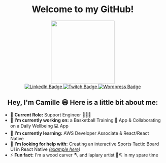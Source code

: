 <div align="center">
  <h1>Welcome to my GitHub!</h1>
</div>

<div align="center">
  <img src="https://media.giphy.com/media/v1.Y2lkPTc5MGI3NjExemF5NGo0aHdzN2M5MTlocmE1Njdnd2p2aXByeWkyOXc4OTRjZDNiciZlcD12MV9pbnRlcm5hbF9naWZfYnlfaWQmY3Q9cw/EgDOxdofT3jIX8Q5lk/giphy.gif" width="200"/>
</div>
<div id="badges" align="center">
  <a href="https://www.linkedin.com/in/camille-francis-9534a8245/" >
    <img src="https://img.shields.io/badge/LinkedIn-blue?logo=linkedin&logoColor=white&style=for-the-badge" alt="LinkedIn Badge" />
  </a>
  <a href="https://www.twitch.tv/camwithaplan1" >
    <img src="https://img.shields.io/badge/twitch-purple?logo=twitch&logoColor=white&style=for-the-badge" alt="Twitch Badge" />
  </a>
  <a href="https://camintech.co.uk" >
    <img src="https://img.shields.io/badge/wordpress-orange?logo=wordpress&logoColor=white&style=for-the-badge" alt="Wordpress Badge" />
  </a>
</div>

<div align="center">
  <h2 >Hey, I'm Camille 😄 Here is a little bit about me:</h2>
</div>

- 💼 __Current Role:__ Support Engineer 👩🏾‍💻
- 🚀 __I’m currently working on:__ a Basketball Training 📱 App & Collaborating on a Daily Wellbeing 💻 App
- 🌱 __I’m currently learning:__ AWS Developer Associate & React/React Native
- 🤔 __I’m looking for help with:__ Creating an interactive Sports Tactic Board UI in React Native _([example here](https://apkpure.com/basketball-tactic-board/com.jenda.basketballboard))_
- ⚡ __Fun fact:__ I'm a wood carver 🪓 and lapiary artist 💎⛏ in my spare time
<!--
- 👯 I’m looking to collaborate on ...*
- 💬 Ask me about ...
- 📫 How to reach me: ...
- 😄 Pronouns: ... 
-->



